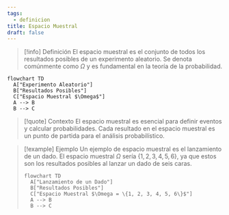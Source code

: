 ```yaml
---
tags:
  - definicion
title: Espacio Muestral
draft: false
---
```


> [!info] Definición
> El espacio muestral es el conjunto de todos los resultados posibles de un experimento aleatorio. Se denota comúnmente como $\Omega$ y es fundamental en la teoría de la probabilidad.

```mermaid
flowchart TD
  A["Experimento Aleatorio"]
  B["Resultados Posibles"]
  C["Espacio Muestral $\Omega$"]
  A --> B
  B --> C
```
> [!quote] Contexto
> El espacio muestral es esencial para definir eventos y calcular probabilidades. Cada resultado en el espacio muestral es un punto de partida para el análisis probabilístico.

> [!example] Ejemplo
> Un ejemplo de espacio muestral es el lanzamiento de un dado. El espacio muestral $\Omega$ sería $\{1, 2, 3, 4, 5, 6\}$, ya que estos son los resultados posibles al lanzar un dado de seis caras.
> ```mermaid
> flowchart TD
>   A["Lanzamiento de un Dado"]
>   B["Resultados Posibles"]
>   C["Espacio Muestral $\Omega = \{1, 2, 3, 4, 5, 6\}$"]
>   A --> B
>   B --> C
> ```